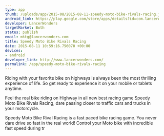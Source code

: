 ```yaml
--- 
type: app
thumb: /uploads/app/2015-08/2015-08-11-speedy-moto-bike-rivals-racing.jpg
android_link: https://play.google.com/store/apps/details?id=com.lancerwonders.motobike
developer: LancerWonders
targetMarket: Both
status: publish
email: mktg@lancerwonders.com
title: Speedy Moto Bike Rivals Racing
date: 2015-08-11 10:59:16.756070 +00:00
devices: 
- android
developer_link: http://www.lancerwonders.com/
permalink: /app/speedy-moto-bike-rivals-racing
---
```


Riding with your favorite bike on highways is always been the most thrilling experience of life. So get ready to experience it on your mobile or tablets anytime. 

Feel the real bike riding on Highway in all new best racing game Speedy Moto Bike Rivals Racing, dare passing closer to traffic cars and trucks in your motorcycle.

Speedy Moto Bike Rival Racing is a fast paced bike racing game. You never dare drive so fast in the real world! Control your Moto bike with incredible fast speed during tr
